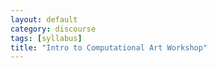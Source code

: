 ```yaml
---
layout: default
category: discourse
tags: [syllabus]
title: "Intro to Computational Art Workshop"
---
```

